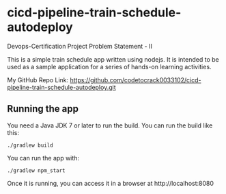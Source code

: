 # cicd-pipeline-train-schedule-autodeploy
Devops-Certification Project
Problem Statement - II

This is a simple train schedule app written using nodejs. It is intended to be used as a sample application for a series of hands-on learning activities.

My GitHub Repo Link: https://github.com/codetocrack0033102/cicd-pipeline-train-schedule-autodeploy.git

## Running the app

You need a Java JDK 7 or later to run the build. You can run the build like this:

    ./gradlew build

You can run the app with:

    ./gradlew npm_start

Once it is running, you can access it in a browser at http://localhost:8080
